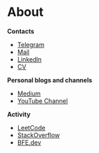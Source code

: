 # About

**Contacts**

- [Telegram](https://t.me/dmitriyZhiganov)
- [Mail](mailto:delawere2008@gmail.com)
- [Linkedln](www.linkedin.com/in/dmitriy-zhiganov)
- [CV](https://drive.google.com/file/d/1H9UZcgbBOAFti3XODs1MzkznlK84q6z1/view)

**Personal blogs and channels**

- [Medium](https://medium.com/@delawere2008)
- [YouTube Channel](https://www.youtube.com/channel/UC_ckAFL4cSnoIQE2tZRiBKg)

**Activity**

- [LeetCode](https://leetcode.com/delawere/)
- [StackOverflow](https://stackoverflow.com/users/13730174/dmitriy-zhiganov)
- [BFE.dev](https://bigfrontend.dev/user/delawere)
